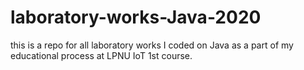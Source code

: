 # laboratory-works-Java-2020
this is a repo for all laboratory works I coded on Java as a part of my educational process at LPNU IoT 1st course.
